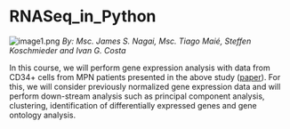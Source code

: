 # RNASeq_in_Python

![image1.png](./img/Header.png)
*By: Msc. James S. Nagai,  Msc. Tiago Maié,  Steffen Koschmieder and Ivan G. Costa*

In this course, we will perform gene expression analysis with data from CD34+ cells from MPN patients presented in the above study ([paper](https://link.springer.com/article/10.1007/s00277-021-04615-8)). For this, we will consider previously normalized gene expression data and will perform down-stream analysis such as principal component analysis, clustering, identification of differentially expressed genes and gene ontology analysis. 